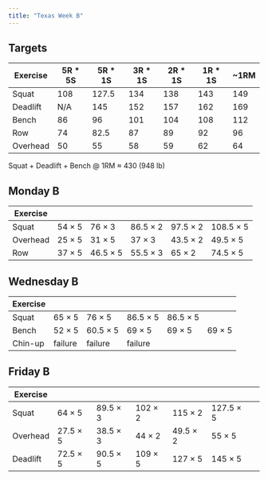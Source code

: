 ```yaml
---
title: "Texas Week B"
---
```



## Targets

| Exercise | 5R * 5S | 5R * 1S | 3R * 1S | 2R * 1S | 1R * 1S |  ~1RM   |
| ---      | ------- | ------- | ------- | ------- | ------- | ------- |
| Squat    |   108   |   127.5   |   134   |   138   |   143   |   149   |
| Deadlift |   N/A   |   145   |   152   |   157   |   162   |   169   |
| Bench    |   86   |  96   |   101   |   104   |   108   |   112   |
| Row      |   74   |  82.5   |   87   |   89   |   92   |   96   |
| Overhead |   50   |  55   |   58   |   59   |   62   |   64   |


Squat + Deadlift + Bench @ 1RM ≈ 430 (948 lb)
    
## Monday B

| Exercise |     |     |     |     |     |
| ---      | --- | --- | --- | --- | --- |
| Squat    | 54 × 5 | 76 × 3 | 86.5 × 2 | 97.5 × 2 | 108.5 × 5 | 108.5 × 5 | 108.5 × 5 | 108.5 × 5 | 108.5 × 5 |
| Overhead | 25 × 5 | 31 × 5 | 37 × 3 | 43.5 × 2 | 49.5 × 5 | 49.5 × 5 | 49.5 × 5 | 49.5 × 5 | 49.5 × 5 |
| Row      | 37 × 5 | 46.5 × 5 | 55.5 × 3 | 65 × 2 | 74.5 × 5 | 74.5 × 5 | 74.5 × 5 | 74.5 × 5 | 74.5 × 5 |

## Wednesday B

| Exercise |     |     |     |     |     |
| ---      | --- | --- | --- | --- | --- |
| Squat    | 65 × 5 | 76 × 5 | 86.5 × 5 | 86.5 × 5 |
| Bench    | 52 × 5 | 60.5 × 5 | 69 × 5 | 69 × 5 | 69 × 5 |
| Chin-up  | failure | failure | failure |

## Friday B

| Exercise |     |     |     |     |     |     |
| ---      | --- | --- | --- | --- | --- | --- |
| Squat    | 64 × 5 | 89.5 × 3 | 102 × 2 | 115 × 2 | 127.5 × 5 |
| Overhead | 27.5 × 5 | 38.5 × 3 | 44 × 2 | 49.5 × 2 | 55 × 5 |
| Deadlift | 72.5 × 5 | 90.5 × 5 | 109 × 5 | 127 × 5 | 145 × 5 |

